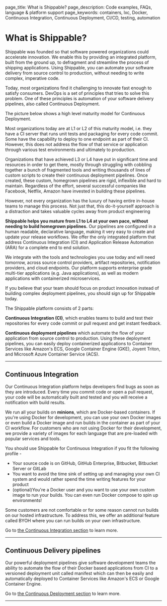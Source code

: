 page_title: What is Shippable?
page_description: Code examples, FAQs, language & platform support
page_keywords: containers, lxc, Docker, Continuous Integration, Continuous Deployment, CI/CD, testing, automation

# What is Shippable?

Shippable was founded so that software powered organizations could accelerate innovation. We enable this by providing an integrated platform, built from the ground up, to defragment and streamline the process of shipping applications. Using Shippable, you can automate your software delivery from source control to production, without needing to write complex, imperative code.

Today, most organizations find it challenging to innovate fast enough to satisfy consumers. DevOps is a set of principles that tries to solve this problem. One of these principles is automation of your software delivery pipelines, also called Continuous Deployment.

The picture below shows a high level maturity model for Continuous Deployment.

Most organizations today are at L1 or L2 of this maturity model, i.e. they have a CI server that runs unit tests and packaging for every code commit. Some have the capability to deploy to one endpoint as part of their CI. However, this does not address the flow of that service or application through various test environments and ultimately to production.

Organizations that have achieved L3 or L4 have put in significant time and resources in order to get there, mostly through struggling with cobbling together a bunch of fragmented tools and writing thousands of lines of custom scripts to create their continuous deployment pipelines. Once created, these custom, homegrown pipelines are rigid, inflexible and hard to maintain. Regardless of the effort, several successful companies like Facebook, Netflix, Amazon have invested in building these pipelines.

However, not every organization has the luxury of having entire in-house teams to manage this process. Not just that, this do-it-yourself approach is a distraction and takes valuable cycles away from product engineering  

**Shippable helps you mature from L1 to L4 at your own pace, without needing to build homegrown pipelines.** Our pipelines are configured in a human readable, declarative language, making it very easy to create and update your release workflows. We offer the only integrated platform that address Continuous Integration (CI) and Application Release Automation (ARA) for a complete end to end solution.

We integrate with the tools and technologies you use today and will need tomorrow, across source control providers, artifact repositories, notification providers, and cloud endpoints. Our platform supports enterprise grade multi-tier applications (e.g. Java applications), as well as modern applications with containerized microservices.

If you believe that your team should focus on product innovation instead of building complex deployment pipelines, you should sign up for Shippable today.

The Shippable platform consists of 2 parts:

**Continuous Integration (CI)**, which enables teams to build and test their repositories for every code commit or pull request and get instant feedback.

**Continuous deployment pipelines** which automate the flow of your application from source control to production. Using these deployment pipelines, you can easily deploy containerized applications to Container Services like Amazon's ECS, Google Container Engine (GKE), Joyent Triton, and Microsoft Azure Container Service (ACS).

---

## Continuous Integration
Our Continuous Integration platform helps developers find bugs as soon as they are introduced. Every time you commit code or open a pull request, your code will be automatically built and tested and you will receive a notification with build results.

We run all your builds on **minions**, which are Docker-based containers. If you're using Docker for development, you can use your own Docker images or even build a Docker image and run builds in the container as part of your CI workflow. For customers who are not using Docker for their development, we provide a variety of images for each language that are pre-loaded with popular services and tools.

You should use Shippable for Continuous Integration if you fit the following profile -

* Your source code is on GitHub, GitHub Enterprise, Bitbucket, Bitbucket Server or GitLab
* You want to avoid the time sink of setting up and managing your own CI system and would rather spend the time writing features for your product   
* (optional)You're a Docker user and you want to use your own custom image to run your builds. You can even run Docker compose to spin up environments!

Some customers are not comfortable or for some reason cannot run builds on our hosted infrastructure. To address this, we offer an additional feature called BYOH where you can run builds on your own infrastructure.

Go to [the Continuous Integration section](/ci/overview/) to learn more.

---

## Continuous Delivery pipelines

Our powerful deployment pipelines give software development teams the ability to automate the flow of their Docker based applications from CI to a versioned deployment unit called manifest which can then be easily and automatically deployed to Container Services like Amazon's ECS or Google Container Engine.

Go to [the Continuous Deployment section](/pipelines/overview/) to learn more.

---
